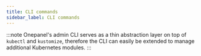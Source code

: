 ```yaml
---
title: CLI commands
sidebar_label: CLI commands
---
```



:::note
Onepanel's admin CLI serves as a thin abstraction layer on top of `kubectl` and `kustomize`, therefore the CLI can easily be extended to manage additional Kubernetes modules.
:::